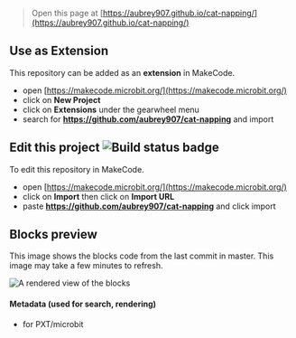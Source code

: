 
> Open this page at [https://aubrey907.github.io/cat-napping/](https://aubrey907.github.io/cat-napping/)

## Use as Extension

This repository can be added as an **extension** in MakeCode.

* open [https://makecode.microbit.org/](https://makecode.microbit.org/)
* click on **New Project**
* click on **Extensions** under the gearwheel menu
* search for **https://github.com/aubrey907/cat-napping** and import

## Edit this project ![Build status badge](https://github.com/aubrey907/cat-napping/workflows/MakeCode/badge.svg)

To edit this repository in MakeCode.

* open [https://makecode.microbit.org/](https://makecode.microbit.org/)
* click on **Import** then click on **Import URL**
* paste **https://github.com/aubrey907/cat-napping** and click import

## Blocks preview

This image shows the blocks code from the last commit in master.
This image may take a few minutes to refresh.

![A rendered view of the blocks](https://github.com/aubrey907/cat-napping/raw/master/.github/makecode/blocks.png)

#### Metadata (used for search, rendering)

* for PXT/microbit
<script src="https://makecode.com/gh-pages-embed.js"></script><script>makeCodeRender("{{ site.makecode.home_url }}", "{{ site.github.owner_name }}/{{ site.github.repository_name }}");</script>
